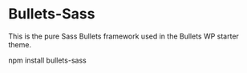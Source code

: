 # Bullets-Sass

This is the pure Sass Bullets framework used in the Bullets WP starter theme.

npm install bullets-sass